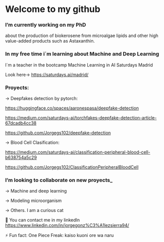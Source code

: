 # Welcome to my github
### I’m currently working on my PhD
about the production of biokerosene from microalgae lipids and other high value-added products such as Astaxanthin.

### In my free time i´m learning about Machine and Deep Learning
I´m a teacher in the bootcamp Machine Learning in AI Saturdays Madrid

Look here-> https://saturdays.ai/madrid/ 

### Proyects:
-> Deepfakes detection by pytorch: 

   https://huggingface.co/spaces/aaronespasa/deepfake-detection
   
   https://medium.com/saturdays-ai/torchfakes-deepfake-detection-article-67dcadb4cc38
   
   https://github.com/Jorgegs102/deepfake-detection
   
-> Blood Cell Clasification:

   https://medium.com/saturdays-ai/classification-peripheral-blood-cell-b638754a5c29
   
   https://github.com/Jorgegs102/ClassificationPeripheralBloodCell


### I’m looking to collaborate on new proyects_
-> Machine and deep learning

-> Modeling microorganism

-> Others. I am a curious cat

💬 You can contact me in my linkedIn https://www.linkedin.com/in/jorgegonz%C3%A1lezsierra94/

⚡ Fun fact: One Piece Freak: kaiso kuoni ore wa naru

